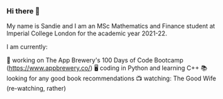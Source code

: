 ### Hi there 👋

My name is Sandie and I am an MSc Mathematics and Finance student at Imperial College London for the academic year 2021-22.

I am currently:

🔭 working on The App Brewery's 100 Days of Code Bootcamp (https://www.appbrewery.co/)
🖥 coding in Python and learning C++
📚 looking for any good book recommendations
📺 watching: The Good Wife (re-watching, rather)

<!--
**s-nc/s-nc** is a ✨ _special_ ✨ repository because its `README.md` (this file) appears on your GitHub profile.

Here are some ideas to get you started:

- 🔭 I’m currently working on ...
- 🌱 I’m currently learning ...
- 👯 I’m looking to collaborate on ...
- 🤔 I’m looking for help with ...
- 💬 Ask me about ...
- 📫 How to reach me: ...
- 😄 Pronouns: ...
- ⚡ Fun fact: ...
-->
